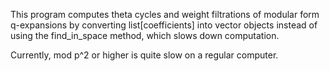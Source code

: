 This program computes theta cycles and weight filtrations of modular form q-expansions
by converting list[coefficients] into vector objects instead of using the find_in_space
method, which slows down computation. 

Currently, mod p^2 or higher is quite slow on a regular computer.
